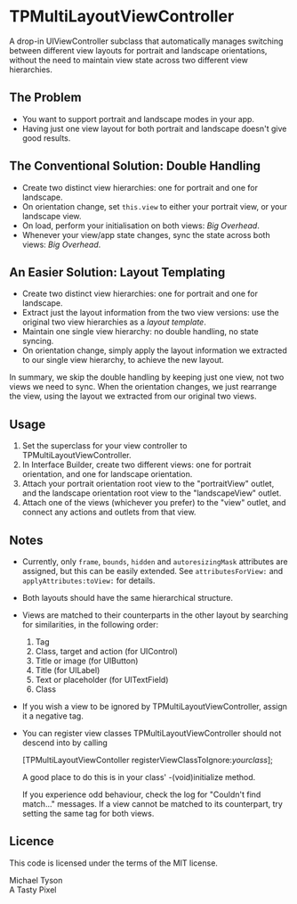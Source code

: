 TPMultiLayoutViewController
===========================

A drop-in UIViewController subclass that automatically manages switching between different view layouts
for portrait and landscape orientations, without the need to maintain view state across two different
view hierarchies.

## The Problem

 - You want to support portrait and landscape modes in your app.
 - Having just one view layout for both portrait and landscape doesn't give good results.

## The Conventional Solution: Double Handling

 - Create two distinct view hierarchies: one for portrait and one for landscape.
 - On orientation change, set `this.view` to either your portrait view, or your landscape view.
 - On load, perform your initialisation on both views: *Big Overhead*.
 - Whenever your view/app state changes, sync the state across both views: *Big Overhead*.

## An Easier Solution: Layout Templating

 - Create two distinct view hierarchies: one for portrait and one for landscape.
 - Extract just the layout information from the two view versions: use the original two view hierarchies as a *layout template*.
 - Maintain one single view hierarchy: no double handling, no state syncing.
 - On orientation change, simply apply the layout information we extracted to our single view hierarchy, to achieve the new layout.
 
In summary, we skip the double handling by keeping just one view, not two views we need to sync.  When the orientation changes, we just
rearrange the view, using the layout we extracted from our original two views.
 
## Usage

 1. Set the superclass for your view controller to TPMultiLayoutViewController.
 2. In Interface Builder, create two different views: one for portrait orientation, and one for landscape orientation.
 3. Attach your portrait orientation root view to the "portraitView" outlet, and the landscape orientation root view
    to the "landscapeView" outlet.
 4. Attach one of the views (whichever you prefer) to the "view" outlet, and connect
    any actions and outlets from that view.

## Notes

 - Currently, only `frame`, `bounds`, `hidden` and `autoresizingMask` attributes are assigned, but this can be easily extended.  See `attributesForView:` and `applyAttributes:toView:` for details.
 - Both layouts should have the same hierarchical structure.
 - Views are matched to their counterparts in the other layout by searching for similarities, in the following order:
    1. Tag
    2. Class, target and action (for UIControl)
    3. Title or image (for UIButton)
    4. Title (for UILabel)
    5. Text or placeholder (for UITextField)
    6. Class
- If you wish a view to be ignored by TPMultiLayoutViewController, assign it a negative tag.
- You can register view classes TPMultiLayoutViewController should not descend into by calling

	[TPMultiLayoutViewContoller registerViewClassToIgnore:*yourclass*];
	
	A good place to do this is in your class' -(void)initialize method.
    
  If you experience odd behaviour, check the log for "Couldn't find match..." messages.  If a view cannot be matched to its counterpart, try setting the same tag for both views.

## Licence

This code is licensed under the terms of the MIT license.

Michael Tyson  
A Tasty Pixel